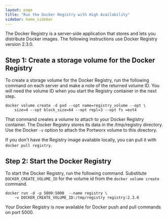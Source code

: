 ```yaml
---
layout: page
title: "Run the Docker Registry with High Availability"
sidebar: home_sidebar
---
```

The Docker Registry is a server-side application that stores and lets you distribute Docker images. The following instructions use Docker Registry version 2.3.0.

## Step 1: Create a storage volume for the Docker Registry
To create a storage volume for the Docker Registry, run the following command on each server and make a note of the returned volume ID. You will need the volume ID when you start the Registry container in the next step.

```
docker volume create -d pxd --opt name=registry_volume --opt \
    size=4 --opt block_size=64 --opt repl=3 --opt fs =ext4
```

That command creates a volume to attach to your Docker Registry container. The Docker Registry stores its data in the /tmp/registry directory. Use the Docker `-v` option to attach the Portworx volume to this directory.  

If you don't have the Registry image available locally, you can pull it with `docker pull registry`.

## Step 2: Start the Docker Registry
To start the Docker Registry, run the following command. Substitute `DOCKER_CREATE_VOLUME_ID` for the volume id from the `docker volume create` command.

```
docker run -d -p 5000:5000  --name registry \
    -v DOCKER_CREATE_VOLUME_ID:/tmp/registry registry:2.3.0
```

Your Docker Registry is now available for Docker push and pull commands on port 5000.
